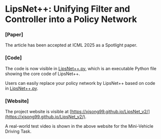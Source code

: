 # LipsNet++: Unifying Filter and Controller into a Policy Network

### [Paper]
The article has been accepted at ICML 2025 as a Spotlight paper.

### [Code]
The code is now visible in [LipsNet++.py](https://github.com/xjsong99/LipsNet_v2/blob/master/LipsNet++.py), which is an executable Python file showing the core code of LipsNet++. 

Users can easily replace your policy network by LipsNet++ based on code in [LipsNet++.py](https://github.com/xjsong99/LipsNet_v2/blob/master/LipsNet++.py).

### [Website]
The project website is visible at [https://xjsong99.github.io/LipsNet_v2/](https://xjsong99.github.io/LipsNet_v2/).

A real-world test video is shown in the above website for the Mini-Vehicle Driving Task.